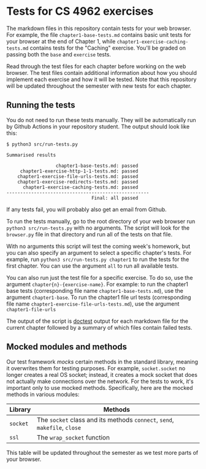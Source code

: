 # Tests for CS 4962 exercises

The markdown files in this repository contain tests for your web browser.
For example, the file `chapter1-base-tests.md` contains basic unit tests
    for your browser at the end of Chapter 1,
    while `chapter1-exercise-caching-tests.md` contains tests
    for the "Caching" exercise.
You'll be graded on passing both the `base` and `exercise` tests.

Read through the test files for each chapter before working on the web
    browser.
The test files contain additional information about how you should
    implement each exercise and how it will be tested.
Note that this repository will be updated throughout the semester with 
   new tests for each chapter.

## Running the tests

You do not need to run these tests manually.
They will be automatically run by Github Actions in your repository student.
The output should look like this:

    $ python3 src/run-tests.py
    
    Summarised results

                      chapter1-base-tests.md: passed
         chapter1-exercise-http-1-1-tests.md: passed
        chapter1-exercise-file-urls-tests.md: passed
        chapter1-exercise-redirects-tests.md: passed
          chapter1-exercise-caching-tests.md: passed
    ----------------------------------------------------
                                   Final: all passed

If any tests fail, you will probably also get an email from Github.

To run the tests manually,
    go to the root directory of your web browser
    run `python3 src/run-tests.py` with no arguments.
The script will look for the `browser.py` file in that directory
    and run all of the tests on that file.

With no arguments this script will test the coming week's homework,
    but you can also specify an 
    argument to select a specific chapter's tests.
For example, run `python3 src/run-tests.py chapter1`
    to run the tests for the first chapter.
You can use the argument `all` to run all available tests.

You can also run just the test file for a specific exercise.
    To do so, use the argument `chapter{n}-{exercise-name}`.
    For example: to run the chapter1 base tests (corresponding file name `chapter1-base-tests.md`),
    use the argument `chapter1-base`. To run the chapter1 file url tests (corresponding file name `chapter1-exercise-file-urls-tests.md`),
    use the argument `chapter1-file-urls`

The output of the script is [doctest](https://docs.python.org/3/library/doctest.html) 
    output for each markdown file for the current chapter followed by a 
    summary of which files contain failed tests.

## Mocked modules and methods

Our test framework _mocks_ certain methods in the standard library,
    meaning it overwrites them for testing purposes.
For example, `socket.socket` no longer creates a real OS socket;
    instead, it creates a mock socket that does not actually make
    connections over the network.
For the tests to work, it's important only to use mocked methods.
Specifically, here are the mocked methods in various modules:

| Library | Methods |
| ------- | ------- |
| `socket` | The `socket` class and its methods `connect`, `send`, `makefile`, `close` |
| `ssl` | The `wrap_socket` function |

This table will be updated throughout the semester
    as we test more parts of your browser.
